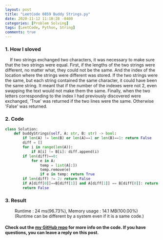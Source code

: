 ```yaml
---
layout: post
title: "LeetCode 0859 Buddy Strings.py"
date: 2020-11-12 11:10:28 -0400
categories: [Problem Solving]
tags: [LeetCode, Python, String]
comments: true
---
```


### 1. How I sloved
&nbsp;&nbsp;&nbsp;&nbsp;If two strings exchanged two characters, it was necessary to make sure that the two strings were equal. First, if the lengths of the two strings were different, no matter what, they could not be the same. And the index of the location where the strings were different was stored. If the two strings were the same, but each string contained the same character, it could have been the same string. It meant that if the number of the indexes were not 2, even swapping the text would not make them the same. Finally, when the two letters corresponding to the index I had previously discovered were exchanged, 'True' was returned if the two lines were the same. Otherwise 'False' was returned.

### 2. Code
```python
class Solution:
    def buddyStrings(self, A: str, B: str) -> bool:
        if len(A) != len(B) or len(A)==1 or len(B)==1: return False
        diff = []
        for i in range(len(A)):
            if A[i] != B[i]: diff.append(i)
        if len(diff)==0:
            for e in A:
                temp = list(A[:])
                temp.remove(e)
                if e in temp: return True
        if len(diff) != 2: return False
        if A[diff[0]]==B[diff[1]] and A[diff[1]] == B[diff[0]]: return True
        return False
```

### 3. Result
&nbsp;&nbsp;&nbsp;&nbsp;&nbsp;&nbsp;&nbsp;&nbsp;Runtime : 24 ms(96.73%), Memory usage : 14.1 MB(100.00%)  
&nbsp;&nbsp;&nbsp;&nbsp;&nbsp;&nbsp;&nbsp;&nbsp;(Runtime can be different by a system even if it is a same code.)

#### Check out the [my GitHub repo][hyuk-gh] for more info on the code. If you have questions, you can leave a reply on this post.
[hyuk-gh]:   https://github.com/dlgur1994/StudyAlgorithms
